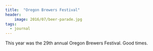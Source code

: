 ```yaml
---
title:  "Oregon Brewers Festival"
header:
    image: 2016/07/beer-parade.jpg
tags:
  - journal
---
```


This year was the 29th annual Oregon Brewers Festival. Good times.